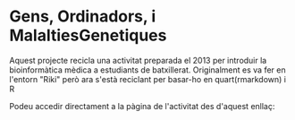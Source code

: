 # Gens, Ordinadors, i MalaltiesGenetiques
Aquest projecte recicla una activitat preparada el 2013 per introduir la bioinformàtica mèdica a estudiants de batxillerat.
Originalment es va fer en l'entorn "Riki" però ara s'està reciclant per basar-ho en quart(rmarkdown) i R

Podeu accedir directament a la pàgina de l'activitat des d'aquest enllaç:


